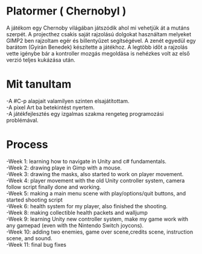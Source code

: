 
# __Platormer ( Chernobyl )__ 

A játékom egy Chernoby világában játszódik ahol mi vehetjük át a mutáns szerpét. A projecthez csakis saját rajzolású dolgokat 
használtam melyeket GIMP2 ben rajzoltam egér és billentyűzet segítségével. A zenét egyedül egy barátom (Gyirán Benedek) 
készítette a játékhoz. A legtöbb időt a rajzolás vette igénybe bár a kontroller mozgás megoldása is nehézkes volt az első verzió teljes kukázása után.

# __Mit tanultam__ 

-A #C-p alapjait valamilyen szinten elsajátítottam.\
-A pixel Art ba betekintést nyertem.\
-A játékfejlesztés egy izgalmas szakma rengeteg programozási problémával. 

# __Process__ 
-Week 1: learning how to navigate in Unity and c# fundamentals. \
-Week 2: drawing playe in Gimp with a mouse. \
-Week 3: drawing the masks, also started to work on player movement.\
-Week 4: player movement with the old Unity controller system, camera follow script finally done and working. \
-Week 5: making a main menu scene with play/options/quit buttons, and started shooting script \
-Week 6: health system for my player, also finished the shooting. \
-Week 8: making collectible health packets and walljump\
-Week 9: learning Unity new controller system, make my game work with any gamepad (even with the Nintendo Switch joycons). \
-Week 10: adding two enemies, game over scene,credits scene, instruction scene, and sound. \
-Week 11: final bug fixes



